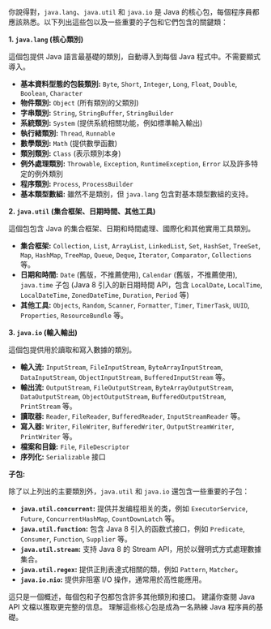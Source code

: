 你說得對，`java.lang`、`java.util` 和 `java.io` 是 Java 的核心包，每個程序員都應該熟悉。以下列出這些包以及一些重要的子包和它們包含的關鍵類：

**1. `java.lang` (核心類別)**

這個包提供 Java 語言最基礎的類別，自動導入到每個 Java 程式中。不需要顯式導入。

* **基本資料型態的包裝類別:** `Byte`, `Short`, `Integer`, `Long`, `Float`, `Double`, `Boolean`, `Character`
* **物件類別:** `Object` (所有類別的父類別)
* **字串類別:** `String`, `StringBuffer`, `StringBuilder`
* **系統類別:** `System` (提供系統相關功能，例如標準輸入輸出)
* **執行緒類別:** `Thread`, `Runnable`
* **數學類別:** `Math` (提供數學函數)
* **類別類別:** `Class` (表示類別本身)
* **例外處理類別:** `Throwable`, `Exception`, `RuntimeException`, `Error`  以及許多特定的例外類別
* **程序類別:** `Process`, `ProcessBuilder`
* **基本類型數組:**  雖然不是類別，但 `java.lang` 包含對基本類型數組的支持。


**2. `java.util` (集合框架、日期時間、其他工具)**

這個包包含 Java 的集合框架、日期和時間處理、國際化和其他實用工具類別。

* **集合框架:** `Collection`, `List`, `ArrayList`, `LinkedList`, `Set`, `HashSet`, `TreeSet`, `Map`, `HashMap`, `TreeMap`, `Queue`, `Deque`, `Iterator`, `Comparator`, `Collections` 等。
* **日期和時間:**  `Date` (舊版，不推薦使用), `Calendar` (舊版，不推薦使用),  `java.time` 子包 (Java 8 引入的新日期時間 API，包含 `LocalDate`, `LocalTime`, `LocalDateTime`, `ZonedDateTime`, `Duration`, `Period` 等)
* **其他工具:** `Objects`, `Random`, `Scanner`, `Formatter`, `Timer`, `TimerTask`, `UUID`, `Properties`, `ResourceBundle` 等。


**3. `java.io` (輸入輸出)**

這個包提供用於讀取和寫入數據的類別。

* **輸入流:** `InputStream`, `FileInputStream`, `ByteArrayInputStream`, `DataInputStream`, `ObjectInputStream`, `BufferedInputStream` 等。
* **輸出流:** `OutputStream`, `FileOutputStream`, `ByteArrayOutputStream`, `DataOutputStream`, `ObjectOutputStream`, `BufferedOutputStream`, `PrintStream` 等。
* **讀取器:** `Reader`, `FileReader`, `BufferedReader`, `InputStreamReader` 等。
* **寫入器:** `Writer`, `FileWriter`, `BufferedWriter`, `OutputStreamWriter`, `PrintWriter` 等。
* **檔案和目錄:** `File`, `FileDescriptor`
* **序列化:** `Serializable` 接口


**子包:**

除了以上列出的主要類別外，`java.util` 和 `java.io` 還包含一些重要的子包：

* **`java.util.concurrent`:** 提供并发编程相关的类，例如 `ExecutorService`, `Future`, `ConcurrentHashMap`, `CountDownLatch` 等。
* **`java.util.function`:**  包含 Java 8 引入的函数式接口，例如 `Predicate`, `Consumer`, `Function`, `Supplier` 等。
* **`java.util.stream`:**  支持 Java 8 的 Stream API，用於以聲明式方式處理數據集合。
* **`java.util.regex`:**  提供正則表達式相關的類，例如 `Pattern`, `Matcher`。
* **`java.io.nio`:**  提供非阻塞 I/O 操作，通常用於高性能應用。


這只是一個概述，每個包和子包都包含許多其他類別和接口。  建議你查閱 Java API 文檔以獲取更完整的信息。  理解這些核心包是成為一名熟練 Java 程序員的基礎。
